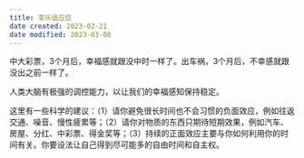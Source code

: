 ```yaml
---
title: 享乐适应症
date created: 2023-02-21
date modified: 2023-03-08
---
```


中大彩票，3个月后，幸福感就跟没中时一样了。出车祸，3个月后，不幸感就跟没出之前一样了。

人类大脑有极强的调控能力，以让我们的幸福感知保持稳定。

这里有一些科学的建议：（1）请你避免很长时间也不会习惯的负面效应，例如往返交通、噪音、慢性疲累等；（2）请你对物质的东西只期待短期效果，例如汽车、房屋、分红、中彩票、得金奖等；（3）持续的正面效应主要与你如何利用你的时间有关。你要设法让自己得到尽可能多的自由时间和自主权。
